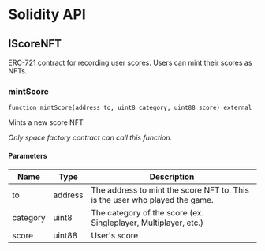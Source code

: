 # Solidity API

## IScoreNFT

ERC-721 contract for recording user scores. Users can mint their scores as NFTs.

### mintScore

```solidity
function mintScore(address to, uint8 category, uint88 score) external
```

Mints a new score NFT

_Only space factory contract can call this function._

#### Parameters

| Name | Type | Description |
| ---- | ---- | ----------- |
| to | address | The address to mint the score NFT to. This is the user who played the game. |
| category | uint8 | The category of the score (ex. Singleplayer, Multiplayer, etc.) |
| score | uint88 | User's score |

